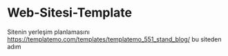 # Web-Sitesi-Template
Sitenin yerleşim planlamasını https://templatemo.com/templates/templatemo_551_stand_blog/ bu siteden adım
